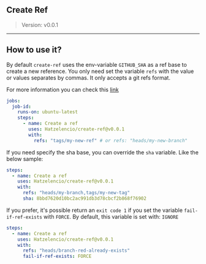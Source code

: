 ## Create Ref

> Version: v0.0.1

------

## How to use it?

By default `create-ref` uses the env-variable `GITHUB_SHA` as a ref base to create a new reference. You only need set the variable `refs` with the value or values separates by commas. It only accepts a git refs format.

For more information you can check this [link](https://developer.github.com/v3/git/refs/#create-a-reference)

```yaml
jobs:
  job-id:
    runs-on: ubuntu-latest
    steps:
      - name: Create a ref
        uses: Hatzelencio/create-ref@v0.0.1
        with:
          refs: "tags/my-new-ref" # or refs: "heads/my-new-branch"
```

If you need specify the sha base, you can override the `sha` variable. Like the below sample:

```yaml
steps:
  - name: Create a ref
    uses: Hatzelencio/create-ref@v0.0.1
    with:
      refs: "heads/my-branch,tags/my-new-tag"
      sha: 8bbd7620d10bc2ac991db3d78cbcf2b868f76902
```

If you prefer, it's possible return an `exit code 1` if you set the variable `fail-if-ref-exists` with `FORCE`. By default, this variable is set with: `IGNORE`

```yaml
steps:
  - name: Create a ref
    uses: Hatzelencio/create-ref@v0.0.1
    with:
      refs: "heads/branch-red-already-exists"
      fail-if-ref-exists: FORCE
```